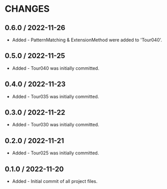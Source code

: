 CHANGES
===

0.6.0 / 2022-11-26
---
* Added - PatternMatching & ExtensionMethod were added to 'Tour040'.

0.5.0 / 2022-11-25
---
* Added - Tour040 was initially committed.

0.4.0 / 2022-11-23
---
* Added - Tour035 was initially committed.

0.3.0 / 2022-11-22
---
* Added - Tour030 was initially committed.

0.2.0 / 2022-11-21
---
* Added - Tour025 was initially committed.

0.1.0 / 2022-11-20
---
* Added - Initial commit of all project files.
